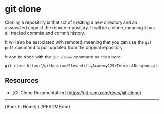 # git clone

Cloning a repository is that act of creating a new directory and an associated copy of the remote repository.  It will be a clone, meaning it has all tracked commits and commit history.

It will also be associated with remoted, meaning that you can use the `git pull` command to pull updated from the original repository.

It can be done with the `git clone` command as seen here:

```
git clone https://github.com/ElevenfiftyAcademy129/TerminalDungeon.git
```

## Resources

- [Git Clone Documentation] (https://git-scm.com/docs/git-clone)

---

[Back to Home] (../README.md)
